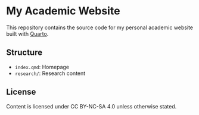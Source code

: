# My Academic Website

This repository contains the source code for my personal academic website built with [Quarto](https://quarto.org/).

## Structure

- `index.qmd`: Homepage
- `research/`: Research content


## License

Content is licensed under CC BY-NC-SA 4.0 unless otherwise stated.
